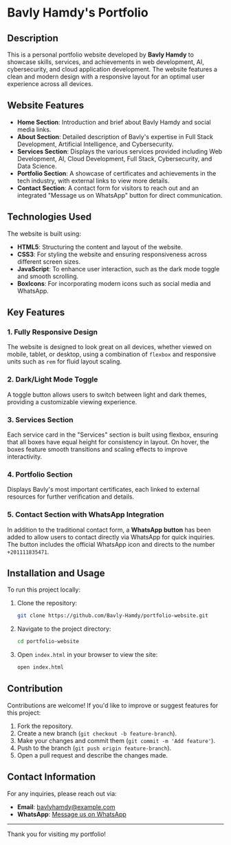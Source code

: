 # Bavly Hamdy's Portfolio

## Description
This is a personal portfolio website developed by **Bavly Hamdy** to showcase skills, services, and achievements in web development, AI, cybersecurity, and cloud application development. The website features a clean and modern design with a responsive layout for an optimal user experience across all devices.

## Website Features
- **Home Section**: Introduction and brief about Bavly Hamdy and social media links.
- **About Section**: Detailed description of Bavly's expertise in Full Stack Development, Artificial Intelligence, and Cybersecurity.
- **Services Section**: Displays the various services provided including Web Development, AI, Cloud Development, Full Stack, Cybersecurity, and Data Science.
- **Portfolio Section**: A showcase of certificates and achievements in the tech industry, with external links to view more details.
- **Contact Section**: A contact form for visitors to reach out and an integrated "Message us on WhatsApp" button for direct communication.

## Technologies Used
The website is built using:
- **HTML5**: Structuring the content and layout of the website.
- **CSS3**: For styling the website and ensuring responsiveness across different screen sizes.
- **JavaScript**: To enhance user interaction, such as the dark mode toggle and smooth scrolling.
- **BoxIcons**: For incorporating modern icons such as social media and WhatsApp.

## Key Features
### 1. Fully Responsive Design
The website is designed to look great on all devices, whether viewed on mobile, tablet, or desktop, using a combination of `flexbox` and responsive units such as `rem` for fluid layout scaling.

### 2. Dark/Light Mode Toggle
A toggle button allows users to switch between light and dark themes, providing a customizable viewing experience.

### 3. Services Section
Each service card in the "Services" section is built using flexbox, ensuring that all boxes have equal height for consistency in layout. On hover, the boxes feature smooth transitions and scaling effects to improve interactivity.

### 4. Portfolio Section
Displays Bavly's most important certificates, each linked to external resources for further verification and details.

### 5. Contact Section with WhatsApp Integration
In addition to the traditional contact form, a **WhatsApp button** has been added to allow users to contact directly via WhatsApp for quick inquiries. The button includes the official WhatsApp icon and directs to the number `+201111835471`.

## Installation and Usage
To run this project locally:
1. Clone the repository:
    ```bash
    git clone https://github.com/Bavly-Hamdy/portfolio-website.git
    ```
2. Navigate to the project directory:
    ```bash
    cd portfolio-website
    ```
3. Open `index.html` in your browser to view the site:
    ```bash
    open index.html
    ```

## Contribution
Contributions are welcome! If you'd like to improve or suggest features for this project:
1. Fork the repository.
2. Create a new branch (`git checkout -b feature-branch`).
3. Make your changes and commit them (`git commit -m 'Add feature'`).
4. Push to the branch (`git push origin feature-branch`).
5. Open a pull request and describe the changes made.

## Contact Information
For any inquiries, please reach out via:
- **Email**: bavlyhamdy@example.com
- **WhatsApp**: [Message us on WhatsApp](https://wa.me/201111835471)

---

Thank you for visiting my portfolio!
